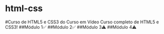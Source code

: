 # html-css
 #Curso de HTML5  e CSS3 do Curso em Vídeo
Curso completo de HTML5 e CSS3!
##Módulo 1✅
##Módulo 2✅
##Módulo 3⚠️
##Módulo 4⚠️